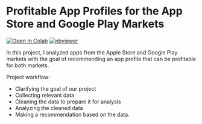 # Profitable App Profiles for the App Store and Google Play Markets

   [![Open In Colab](https://colab.research.google.com/assets/colab-badge.svg)](https://colab.research.google.com/github/PolinaPolskaia/profitable-app-profiles/blob/main/app_profiles.ipynb)    [![nbviewer](https://img.shields.io/badge/-nbviewer-orange)](https://nbviewer.org/github/PolinaPolskaia/profitable-app-profiles/blob/main/app_profiles.ipynb)


In this project, I analyzed apps from the Apple Store and Google Play markets with the goal of recommending an app profile that can be profitable for both markets.

Project workflow:

* Clarifying the goal of our project
* Collecting relevant data
* Cleaning the data to prepare it for analysis
* Analyzing the cleaned data
* Making a recommendation based on the data.
